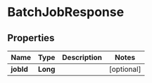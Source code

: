 

# BatchJobResponse


## Properties

Name | Type | Description | Notes
------------ | ------------- | ------------- | -------------
**jobId** | **Long** |  |  [optional]



